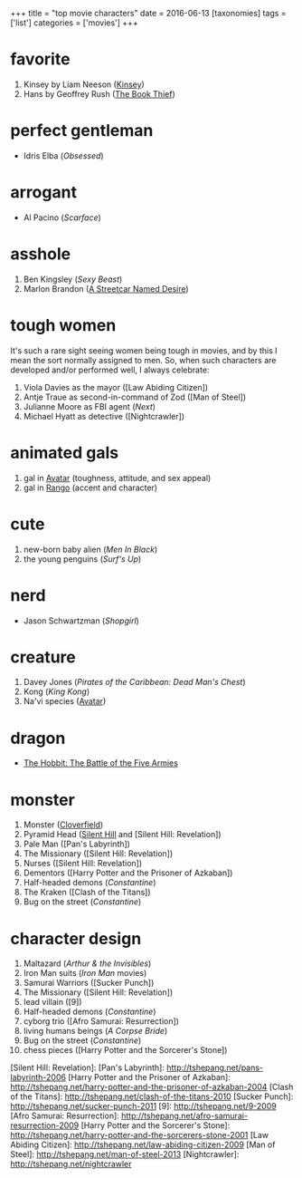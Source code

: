 +++
title = "top movie characters"
date = 2016-06-13
[taxonomies]
tags = ['list']
categories = ['movies']
+++

favorite
========

1.  Kinsey by Liam Neeson ([Kinsey])
2.  Hans by Geoffrey Rush ([The Book Thief])

perfect gentleman
=================

-   Idris Elba (*Obsessed*)

arrogant
========

-   Al Pacino (*Scarface*)

asshole
=======

1.  Ben Kingsley (*Sexy Beast*)
2.  Marlon Brandon ([A Streetcar Named Desire])

tough women
===========

It's such a rare sight seeing women being tough in movies,
and by this I mean the sort normally assigned to men.
So, when such characters are developed and/or performed well,
I always celebrate:

1.  Viola Davies as the mayor ([Law Abiding Citizen])
2.  Antje Traue as second-in-command of Zod ([Man of Steel])
3.  Julianne Moore as FBI agent (*Next*)
4.  Michael Hyatt as detective ([Nightcrawler])


animated gals
=============

1.  gal in [Avatar] (toughness, attitude, and sex appeal)
2.  gal in [Rango] (accent and character)

cute
====

1.  new-born baby alien (*Men In Black*)
2.  the young penguins (*Surf's Up*)

nerd
====

-   Jason Schwartzman (*Shopgirl*)

creature
========

1.  Davey Jones (*Pirates of the Caribbean: Dead Man's Chest*)
2.  Kong (*King Kong*)
3.  Na'vi species ([Avatar])

dragon
======

-   [The Hobbit: The Battle of the Five Armies]

monster
=======

1.  Monster ([Cloverfield])
2.  Pyramid Head ([Silent Hill] and [Silent Hill: Revelation])
3.  Pale Man ([Pan's Labyrinth])
4.  The Missionary ([Silent Hill: Revelation])
5.  Nurses ([Silent Hill: Revelation])
6.  Dementors ([Harry Potter and the Prisoner of Azkaban])
7.  Half-headed demons (*Constantine*)
8.  The Kraken ([Clash of the Titans])
9.  Bug on the street (*Constantine*)

character design
================

1.  Maltazard (*Arthur & the Invisibles*)
2.  Iron Man suits (*Iron Man* movies)
3.  Samurai Warriors ([Sucker Punch])
4.  The Missionary ([Silent Hill: Revelation])
5.  lead villain ([9])
6.  Half-headed demons (*Constantine*)
7.  cyborg trio ([Afro Samurai: Resurrection])
8.  living humans beings (*A Corpse Bride*)
9.  Bug on the street (*Constantine*)
10. chess pieces ([Harry Potter and the Sorcerer's Stone])

  [Kinsey]: http://tshepang.net/kinsey-2004
  [The Book Thief]: http://tshepang.net/the-book-thief-2013
  [A Streetcar Named Desire]: http://tshepang.net/a-streetcar-named-desire-1951
  [tough women]: http://tshepang.net/tough-women
  [Avatar]: http://tshepang.net/avatar-2009
  [Rango]: http://tshepang.net/rango-2011
  [The Hobbit: The Battle of the Five Armies]: http://tshepang.net/the-hobbit-the-battle-of-the-five-armies
  [Cloverfield]: http://tshepang.net/cloverfield-2008
  [Silent Hill]: http://tshepang.net/silent-hill-2006
  [Silent Hill: Revelation]:
  [Pan's Labyrinth]: http://tshepang.net/pans-labyrinth-2006
  [Harry Potter and the Prisoner of Azkaban]: http://tshepang.net/harry-potter-and-the-prisoner-of-azkaban-2004
  [Clash of the Titans]: http://tshepang.net/clash-of-the-titans-2010
  [Sucker Punch]: http://tshepang.net/sucker-punch-2011
  [9]: http://tshepang.net/9-2009
  [Afro Samurai: Resurrection]: http://tshepang.net/afro-samurai-resurrection-2009
  [Harry Potter and the Sorcerer's Stone]: http://tshepang.net/harry-potter-and-the-sorcerers-stone-2001
  [Law Abiding Citizen]: http://tshepang.net/law-abiding-citizen-2009
  [Man of Steel]: http://tshepang.net/man-of-steel-2013
  [Nightcrawler]: http://tshepang.net/nightcrawler
